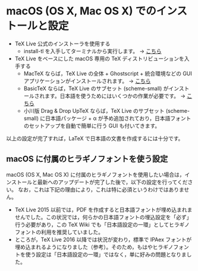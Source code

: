 # macOS (OS X, Mac OS X) でのインストールと設定

- TeX Live 公式のインストーラを使用する
    - install-tl を入手してターミナルから実行します。 → [こちら](./macos-tlofficial.md)
- TeX Live をベースにした macOS 専用の TeX ディストリビューションを入手する
    - MacTeX ならば，TeX Live の全体 + Ghostscript + 統合環境などの GUI アプリケーションがインストールされます。 → [こちら](./macos-mactex.md)
    - BasicTeX ならば，TeX Live のサブセット (scheme-small) がインストールされます。日本語を使うためにはいくつかの作業が必要です。 → [こちら](./macos-basictex.md)
    - 小川版 Drag & Drop UpTeX ならば，TeX Live のサブセット (scheme-small) に日本語パッケージ + α が予め追加されており，日本語フォントのセットアップを自動で簡単に行う GUI も付いてきます。

以上の設定が完了すれば，LaTeX で日本語の文書を作成するには十分です。

## macOS に付属のヒラギノフォントを使う設定

macOS (OS X, Mac OS X) に付属のヒラギノフォントを使用したい場合は，インストールと最新へのアップデートが完了した後で，以下の設定を行ってください。
なお，これは下記の理由により，これは特に必須というわけではありません。

- TeX Live 2015 以前では，PDF を作成すると日本語フォントが埋め込まれませんでした。この状況では，何らかの日本語フォントの埋込設定を「必ず」行う必要があり，この TeX Wiki でも「日本語設定の一環」としてヒラギノフォントの利用を推奨していました。
- ところが，TeX Live 2016 以降では状況が変わり，標準で IPAex フォントが埋め込まれるようになりました（参考）。そのため，もはやヒラギノフォントを使う設定は「日本語設定の一環」ではなく，単に好みの問題となりました。
